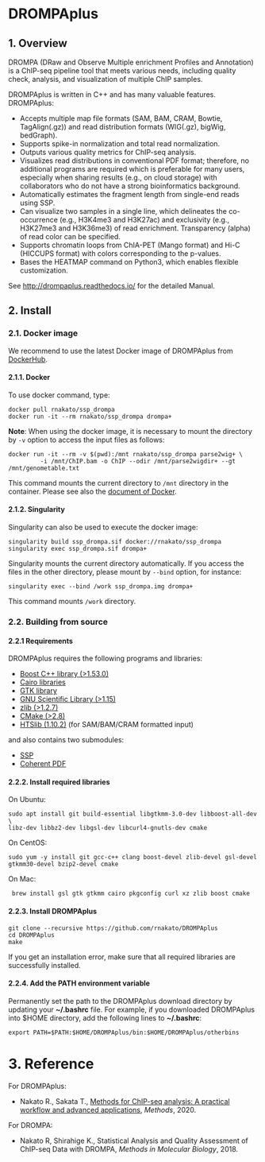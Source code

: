 # DROMPAplus

## 1. Overview
DROMPA (DRaw and Observe Multiple enrichment Profiles and Annotation) is a ChIP-seq pipeline tool that meets various needs, including quality check, analysis, and visualization of multiple ChIP samples.

DROMPAplus is written in C++ and has many valuable features. DROMPAplus:
* Accepts multiple map file formats (SAM, BAM, CRAM, Bowtie, TagAlign(.gz)) and read distribution formats (WIG(.gz), bigWig, bedGraph).
* Supports spike-in normalization and total read normalization.
* Outputs various quality metrics for ChIP-seq analysis.
* Visualizes read distributions in conventional PDF format; therefore, no additional programs are required which is preferable for many users, especially when sharing results (e.g., on cloud storage) with collaborators who do not have a strong bioinformatics background.
* Automatically estimates the fragment length from single-end reads using SSP.
* Can visualize two samples in a single line, which delineates the co-occurrence (e.g., H3K4me3 and H3K27ac) and exclusivity (e.g., H3K27me3 and H3K36me3) of read enrichment. Transparency (alpha) of read color can be specified.
* Supports chromatin loops from ChIA-PET (Mango format) and Hi-C (HICCUPS format) with colors corresponding to the p-values.
* Bases the HEATMAP command on Python3, which enables flexible customization.

See http://drompaplus.readthedocs.io/ for the detailed Manual.

## 2. Install

### 2.1. Docker image

We recommend to use the latest Docker image of DROMPAplus from [DockerHub](https://hub.docker.com/r/rnakato/ssp_drompa).

#### 2.1.1. Docker 
 To use docker command, type:

    docker pull rnakato/ssp_drompa
    docker run -it --rm rnakato/ssp_drompa drompa+

**Note**: When using the docker image, it is necessary to mount the directory by ``-v`` option to access the input files as follows:

    docker run -it --rm -v $(pwd):/mnt rnakato/ssp_drompa parse2wig+ \
             -i /mnt/ChIP.bam -o ChIP --odir /mnt/parse2wigdir+ --gt /mnt/genometable.txt

This command mounts the current directory to ``/mnt`` directory in the container. 
Please see also the [document of Docker](https://docs.docker.com/storage/volumes/).

#### 2.1.2. Singularity

Singularity can also be used to execute the docker image:

    singularity build ssp_drompa.sif docker://rnakato/ssp_drompa
    singularity exec ssp_drompa.sif drompa+

Singularity mounts the current directory automatically. If you access the files in the other directory, please mount by `--bind` option, for instance:

    singularity exec --bind /work ssp_drompa.img drompa+
    
This command mounts `/work` directory.

### 2.2. Building from source

#### 2.2.1 Requirements
DROMPAplus requires the following programs and libraries:
* [Boost C++ library (>1.53.0)](http://www.boost.org/)
* [Cairo libraries](http://www.cairographics.org/)
* [GTK library](http://www.gtk.org/)
* [GNU Scientific Library (>1.15)](http://www.gnu.org/software/gsl/)
* [zlib (>1.2.7)](http://www.zlib.net/)
* [CMake (>2.8)](https://cmake.org/)
* [HTSlib (1.10.2)](https://github.com/samtools/htslib) (for SAM/BAM/CRAM formatted input)

and also contains two submodules:

* [SSP](https://github.com/rnakato/SSP)
* [Coherent PDF](http://community.coherentpdf.com/)

#### 2.2.2. Install required libraries
On Ubuntu:

    sudo apt install git build-essential libgtkmm-3.0-dev libboost-all-dev \
    libz-dev libbz2-dev libgsl-dev libcurl4-gnutls-dev cmake

On CentOS:

    sudo yum -y install git gcc-c++ clang boost-devel zlib-devel gsl-devel gtkmm30-devel bzip2-devel cmake

On Mac:

     brew install gsl gtk gtkmm cairo pkgconfig curl xz zlib boost cmake

#### 2.2.3. Install DROMPAplus

    git clone --recursive https://github.com/rnakato/DROMPAplus
    cd DROMPAplus
    make

If you get an installation error, make sure that all required libraries are successfully installed.

#### 2.2.4. Add the PATH environment variable
Permanently set the path to the DROMPAplus download directory by updating your **~/.bashrc** file. For example, if you downloaded DROMPAplus into $HOME directory, add the following lines to **~/.bashrc**:

    export PATH=$PATH:$HOME/DROMPAplus/bin:$HOME/DROMPAplus/otherbins

# 3. Reference
For DROMPAplus:
* Nakato R., Sakata T., [Methods for ChIP-seq analysis: A practical workflow and advanced applications](https://www.sciencedirect.com/science/article/pii/S1046202320300591), *Methods*, 2020.

For DROMPA:
* Nakato R, Shirahige K., Statistical Analysis and Quality Assessment of ChIP-seq Data with DROMPA, *Methods in Molecular Biology*, 2018.
